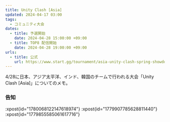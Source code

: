 ```yaml
---
title: Unity Clash [Asia]
updated: 2024-04-17 03:00
tags:
  - コミュニティ大会
dates:
  - title: 予選開始
    date: 2024-04-28 15:00:00 +09:00
  - title: TOP8 配信開始
    date: 2024-04-28 19:00:00 +09:00
urls:
  - title: 公式
    url: https://www.start.gg/tournament/asia-unity-clash-spring-showdown-x-ingage/details
---
```


4/28に日本、アジア太平洋、インド、韓国のチームで行われる大会「Unity Clash \[Asia\]」についてのメモ。

<!-- more -->

### 告知
:xpost{id="1780068122147618974"}
:xpost{id="1779907785628811440"}
:xpost{id="1779855585061617716"}